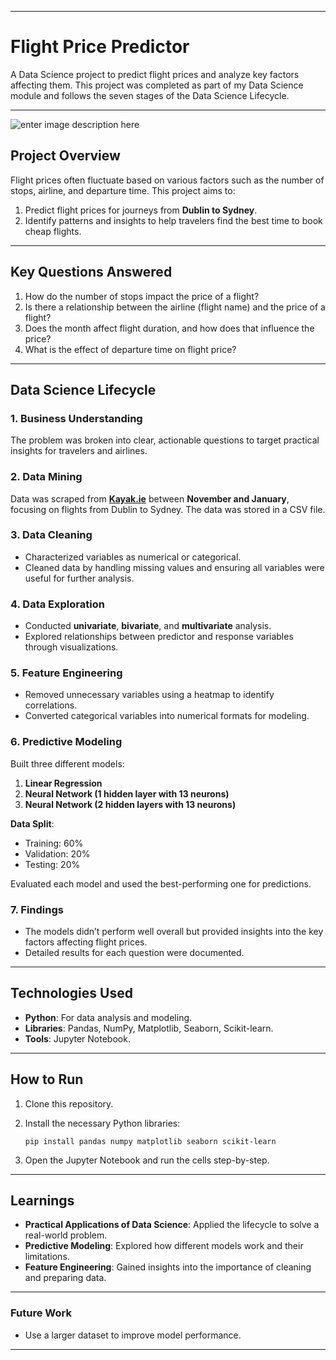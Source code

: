 
----------

# **Flight Price Predictor**

A Data Science project to predict flight prices and analyze key factors affecting them. This project was completed as part of my Data Science module and follows the seven stages of the Data Science Lifecycle.

----------
![enter image description here](https://encrypted-tbn0.gstatic.com/images?q=tbn:ANd9GcRIeBSjx6rD5Kin06hAOOpD631g3lBaH3sXpg&s)
## **Project Overview**

Flight prices often fluctuate based on various factors such as the number of stops, airline, and departure time. This project aims to:

1.  Predict flight prices for journeys from **Dublin to Sydney**.
2.  Identify patterns and insights to help travelers find the best time to book cheap flights.

----------

## **Key Questions Answered**

1.  How do the number of stops impact the price of a flight?
2.  Is there a relationship between the airline (flight name) and the price of a flight?
3.  Does the month affect flight duration, and how does that influence the price?
4.  What is the effect of departure time on flight price?

----------

## **Data Science Lifecycle**

### **1. Business Understanding**

The problem was broken into clear, actionable questions to target practical insights for travelers and airlines.

### **2. Data Mining**

Data was scraped from **[Kayak.ie](https://kayak.ie)** between **November and January**, focusing on flights from Dublin to Sydney. The data was stored in a CSV file.

### **3. Data Cleaning**

-   Characterized variables as numerical or categorical.
-   Cleaned data by handling missing values and ensuring all variables were useful for further analysis.

### **4. Data Exploration**

-   Conducted **univariate**, **bivariate**, and **multivariate** analysis.
-   Explored relationships between predictor and response variables through visualizations.

### **5. Feature Engineering**

-   Removed unnecessary variables using a heatmap to identify correlations.
-   Converted categorical variables into numerical formats for modeling.

### **6. Predictive Modeling**

Built three different models:

1.  **Linear Regression**
2.  **Neural Network (1 hidden layer with 13 neurons)**
3.  **Neural Network (2 hidden layers with 13 neurons)**

**Data Split**:

-   Training: 60%
-   Validation: 20%
-   Testing: 20%

Evaluated each model and used the best-performing one for predictions.

### **7. Findings**

-   The models didn’t perform well overall but provided insights into the key factors affecting flight prices.
-   Detailed results for each question were documented.

----------

## **Technologies Used**

-   **Python**: For data analysis and modeling.
-   **Libraries**: Pandas, NumPy, Matplotlib, Seaborn, Scikit-learn.
-   **Tools**: Jupyter Notebook.

----------

## **How to Run**

1.  Clone this repository.
2.  Install the necessary Python libraries: 

    `pip install pandas numpy matplotlib seaborn scikit-learn` 
    
3.  Open the Jupyter Notebook and run the cells step-by-step.

----------

## **Learnings**

-   **Practical Applications of Data Science**: Applied the lifecycle to solve a real-world problem.
-   **Predictive Modeling**: Explored how different models work and their limitations.
-   **Feature Engineering**: Gained insights into the importance of cleaning and preparing data.

----------

### **Future Work**

-   Use a larger dataset to improve model performance.


----------
